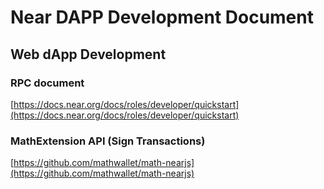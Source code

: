 # Near DAPP Development Document

## Web dApp Development

### RPC document

[https://docs.near.org/docs/roles/developer/quickstart](https://docs.near.org/docs/roles/developer/quickstart)

### MathExtension API (Sign Transactions)

[https://github.com/mathwallet/math-nearjs](https://github.com/mathwallet/math-nearjs)